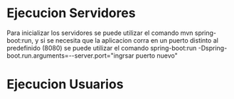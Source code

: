 # Ejecucion Servidores
Para inicializar los servidores se puede utilizar el comando mvn spring-boot:run, y si se necesita que la aplicacion corra en un puerto distinto al predefinido (8080) se puede utilizar el comando spring-boot:run -Dspring-boot.run.arguments=--server.port="ingrsar puerto nuevo"
# Ejecucion Usuarios
